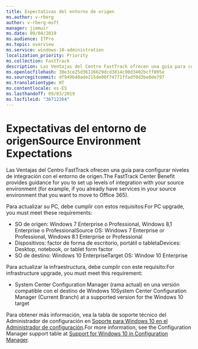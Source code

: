 ```yaml
---
title: Expectativas del entorno de origen
ms.author: v-rberg
author: v-rberg-msft
manager: jimmuir
ms.date: 09/04/2019
ms.audience: ITPro
ms.topic: overview
ms.service: windows-10-administration
localization_priority: Priority
ms.collection: FastTrack
description: Las Ventajas del Centro FastTrack ofrecen una guía para configurar niveles de integración con el entorno de origen para la implementación de Windows 10.
ms.openlocfilehash: 30e3ce25d36116629dcd3814c90d3402bcff895e
ms.sourcegitcommit: df949b40ade215de00f74771ffadf0d3be0de797
ms.translationtype: HT
ms.contentlocale: es-ES
ms.lasthandoff: 09/03/2019
ms.locfileid: "36712264"
---
```

# <a name="source-environment-expectations"></a><span data-ttu-id="4b5b1-103">Expectativas del entorno de origen</span><span class="sxs-lookup"><span data-stu-id="4b5b1-103">Source Environment Expectations</span></span>

<span data-ttu-id="4b5b1-104">Las Ventajas del Centro FastTrack ofrecen una guía para configurar niveles de integración con el entorno de origen.</span><span class="sxs-lookup"><span data-stu-id="4b5b1-104">The FastTrack Center Benefit provides guidance for you to set up levels of integration with your source environment (for example, if you already have services in your source environment that you want to move to Office 365).</span></span>
  
<span data-ttu-id="4b5b1-105">Para actualizar su PC, debe cumplir con estos requisitos:</span><span class="sxs-lookup"><span data-stu-id="4b5b1-105">For PC upgrade, you must meet these requirements:</span></span>

- <span data-ttu-id="4b5b1-106">SO de origen: Windows 7 Enterprise o Professional, Windows 8,1 Enterprise o Professional</span><span class="sxs-lookup"><span data-stu-id="4b5b1-106">Source OS: Windows 7 Enterprise or Professional, Windows 8.1 Enterprise or Professional</span></span>
- <span data-ttu-id="4b5b1-107">Dispositivos: factor de forma de escritorio, portátil o tableta</span><span class="sxs-lookup"><span data-stu-id="4b5b1-107">Devices: Desktop, notebook, or tablet form factor</span></span>
- <span data-ttu-id="4b5b1-108">SO de destino: Windows 10 Enterprise</span><span class="sxs-lookup"><span data-stu-id="4b5b1-108">Target OS: Window 10 Enterprise</span></span>

<span data-ttu-id="4b5b1-109">Para actualizar la infraestructura, debe cumplir con este requisito:</span><span class="sxs-lookup"><span data-stu-id="4b5b1-109">For infrastructure upgrade, you must meet this requirement:</span></span>   

- <span data-ttu-id="4b5b1-110">System Center Configuration Manager (rama actual) en una versión compatible con el destino de Windows 10</span><span class="sxs-lookup"><span data-stu-id="4b5b1-110">System Center Configuration Manager (Current Branch) at a supported version for the Windows 10 target</span></span>

<span data-ttu-id="4b5b1-111">Para obtener más información, vea la tabla de soporte técnico del Administrador de configuración en [Soporte para Windows 10 en el Administrador de configuración](https://docs.microsoft.com/sccm/core/plan-design/configs/support-for-windows-10).</span><span class="sxs-lookup"><span data-stu-id="4b5b1-111">For more information, see the Configuration Manager support table at [Support for Windows 10 in Configuration Manager](https://docs.microsoft.com/sccm/core/plan-design/configs/support-for-windows-10).</span></span>
  

 